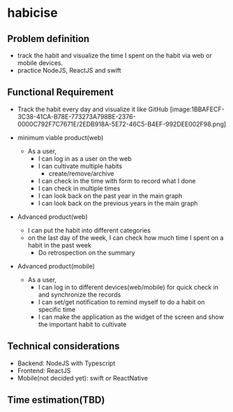 # habicise

## Problem definition
* track the habit and visualize the time I spent on the habit via web or mobile devices.
* practice NodeJS, ReactJS and swift

## Functional Requirement
* Track the habit every day and visualize it like GitHub
[image:1BBAFECF-3C38-41CA-B78E-773273A798BE-2376-0000C792F7C7671E/2EDB918A-5E72-46C5-B4EF-992DEE002F98.png]

* minimum viable product(web)
	* As a user,
		* I can log in as a user on the web
		* I can cultivate multiple habits
			* create/remove/archive
		* I can check in the time with form to record what I done
		* I can check in multiple times
		* I can look back on the past year in the main graph
		* I can look back on the previous years in the main graph

* Advanced product(web)
	* I can put the habit into different categories
	* on the last day of the week, I can check how much time I spent on a habit in the past week
		* Do retrospection on the summary

* Advanced product(mobile)
	* As a user,
		* I can log in to different devices(web/mobile) for quick check in and synchronize the records
		* I can set/get notification to remind myself to do a habit on specific time
		* I can make the application as the widget of the screen and show the important habit to cultivate


## Technical considerations
* Backend: NodeJS with Typescript
* Frontend: ReactJS
* Mobile(not decided yet): swift or ReactNative

## Time estimation(TBD)
